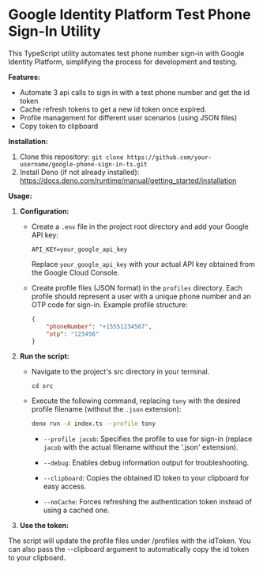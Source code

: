 # Google Identity Platform Test Phone Sign-In Utility

This TypeScript utility automates test phone number sign-in with Google Identity Platform, simplifying the process for development and testing.

**Features:**

- Automate 3 api calls to sign in with a test phone number and get the id token
- Cache refresh tokens to get a new id token once expired. 
- Profile management for different user scenarios (using JSON files)
- Copy token to clipboard

**Installation:**

1. Clone this repository: `git clone https://github.com/your-username/google-phone-sign-in-ts.git`
2. Install Deno (if not already installed): https://docs.deno.com/runtime/manual/getting_started/installation

**Usage:**

1. **Configuration:**
    - Create a `.env` file in the project root directory and add your Google API key:

      ```
      API_KEY=your_google_api_key
      ```

      Replace `your_google_api_key` with your actual API key obtained from the Google Cloud Console.

    - Create profile files (JSON format) in the `profiles` directory. Each profile should represent a user with a unique phone number and an OTP code for sign-in. Example profile structure:

      ```json
      {
          "phoneNumber": "+15551234567",
          "otp": "123456"
      }
      ```

2. **Run the script:**
    - Navigate to the project's src directory in your terminal.
      ```
      cd src
      ```
    - Execute the following command, replacing `tony` with the desired profile filename (without the `.json` extension):

      ```bash
      deno run -A index.ts --profile tony
      ```

      - `--profile jacob`: Specifies the profile to use for sign-in (replace `jacob` with the actual filename without the '.json' extension).

      - `--debug`: Enables debug information output for troubleshooting.
      - `--clipboard`: Copies the obtained ID token to your clipboard for easy access.
      - `--noCache`: Forces refreshing the authentication token instead of using a cached one.

3. **Use the token:**

The script will update the profile files under /profiles with the idToken.  You can also pass the --clipboard argument to automatically copy the id token to your clipboard. 
